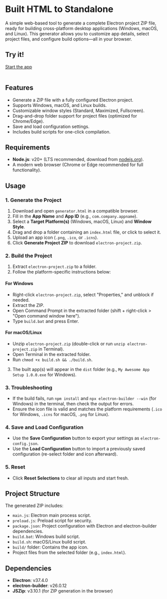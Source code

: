 # Built HTML to Standalone

A simple web-based tool to generate a complete Electron project ZIP file, ready for building cross-platform desktop applications (Windows, macOS, and Linux). This generator allows you to customize app details, select project files, and configure build options—all in your browser.

## Try it!

<div align="left">
  <a href="https://tin2tin.github.io/build_html_to_standalone/">Start the app</a><br><br>
</div>

## Features
- Generate a ZIP file with a fully configured Electron project.
- Supports Windows, macOS, and Linux builds.
- Customizable window styles (Standard, Maximized, Fullscreen).
- Drag-and-drop folder support for project files (optimized for Chrome/Edge).
- Save and load configuration settings.
- Includes build scripts for one-click compilation.

## Requirements
- **Node.js**: v20+ (LTS recommended, download from [nodejs.org](https://nodejs.org/)).
- A modern web browser (Chrome or Edge recommended for full functionality).

## Usage

### 1. Generate the Project
1. Download and open `generator.html` in a compatible browser.
2. Fill in the **App Name** and **App ID** (e.g., `com.company.appname`).
3. Select a **Target Platform(s)** (Windows, macOS, Linux) and **Window Style**.
4. Drag and drop a folder containing an `index.html` file, or click to select it.
5. Upload an app icon (`.png`, `.ico`, or `.icns`).
6. Click **Generate Project ZIP** to download `electron-project.zip`.

### 2. Build the Project
1. Extract `electron-project.zip` to a folder.
2. Follow the platform-specific instructions below:

#### For Windows
- Right-click `electron-project.zip`, select "Properties," and unblock if needed.
- Extract the ZIP.
- Open Command Prompt in the extracted folder (shift + right-click > "Open command window here").
- Type `build.bat` and press Enter.

#### For macOS/Linux
- Unzip `electron-project.zip` (double-click or run `unzip electron-project.zip` in Terminal).
- Open Terminal in the extracted folder.
- Run `chmod +x build.sh && ./build.sh`.

3. The built app(s) will appear in the `dist` folder (e.g., `My Awesome App Setup 1.0.0.exe` for Windows).

### 3. Troubleshooting
- If the build fails, run `npm install` and `npx electron-builder --win` (for Windows) in the terminal, then check the output for errors.
- Ensure the icon file is valid and matches the platform requirements (`.ico` for Windows, `.icns` for macOS, `.png` for Linux).

### 4. Save and Load Configuration
- Use the **Save Configuration** button to export your settings as `electron-config.json`.
- Use the **Load Configuration** button to import a previously saved configuration (re-select folder and icon afterward).

### 5. Reset
- Click **Reset Selections** to clear all inputs and start fresh.

## Project Structure
The generated ZIP includes:
- `main.js`: Electron main process script.
- `preload.js`: Preload script for security.
- `package.json`: Project configuration with Electron and electron-builder dependencies.
- `build.bat`: Windows build script.
- `build.sh`: macOS/Linux build script.
- `build/` folder: Contains the app icon.
- Project files from the selected folder (e.g., `index.html`).

## Dependencies
- **Electron**: v37.4.0
- **electron-builder**: v26.0.12
- **JSZip**: v3.10.1 (for ZIP generation in the browser)
